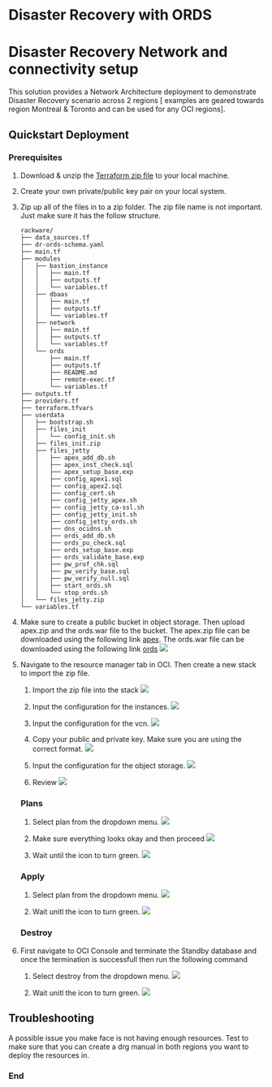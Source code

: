 # Disaster Recovery with ORDS

Disaster Recovery Network and connectivity setup
=======================================================

This solution provides a Network Architecture deployment to demonstrate Disaster Recovery scenario across 2 regions [ examples are geared towards region Montreal & Toronto and can be used for any OCI regions].


## Quickstart Deployment
### Prerequisites
1. Download & unzip the [Terraform zip file](https://github.com/bullockw/disaster-recovery/raw/master/terraform/DR-ORDS-RW.zip) to your local machine.

2.  Create your own private/public key pair on your local system.
3.  Zip up all of the files in to a zip folder. The zip file name is not important.
    Just make sure it has the follow structure.
    
        rackware/
        ├── data_sources.tf
        ├── dr-ords-schema.yaml
        ├── main.tf
        ├── modules
        │   ├── bastion_instance
        │   │   ├── main.tf
        │   │   ├── outputs.tf
        │   │   └── variables.tf
        │   ├── dbaas
        │   │   ├── main.tf
        │   │   ├── outputs.tf
        │   │   └── variables.tf
        │   ├── network
        │   │   ├── main.tf
        │   │   ├── outputs.tf
        │   │   └── variables.tf
        │   └── ords
        │       ├── main.tf
        │       ├── outputs.tf
        │       ├── README.md
        │       ├── remote-exec.tf
        │       └── variables.tf
        ├── outputs.tf
        ├── providers.tf
        ├── terraform.tfvars
        ├── userdata
        │   ├── bootstrap.sh
        │   ├── files_init
        │   │   └── config_init.sh
        │   ├── files_init.zip
        │   ├── files_jetty
        │   │   ├── apex_add_db.sh
        │   │   ├── apex_inst_check.sql
        │   │   ├── apex_setup_base.exp
        │   │   ├── config_apex1.sql
        │   │   ├── config_apex2.sql
        │   │   ├── config_cert.sh
        │   │   ├── config_jetty_apex.sh
        │   │   ├── config_jetty_ca-ssl.sh
        │   │   ├── config_jetty_init.sh
        │   │   ├── config_jetty_ords.sh
        │   │   ├── dns_ocidns.sh
        │   │   ├── ords_add_db.sh
        │   │   ├── ords_pu_check.sql
        │   │   ├── ords_setup_base.exp
        │   │   ├── ords_validate_base.exp
        │   │   ├── pw_prof_chk.sql
        │   │   ├── pw_verify_base.sql
        │   │   ├── pw_verify_null.sql
        │   │   ├── start_ords.sh
        │   │   └── stop_ords.sh
        │   └── files_jetty.zip
        └── variables.tf

4. Make sure to create a public bucket in object storage. Then upload apex.zip and the ords.war file to the bucket.
    The apex.zip file can be downloaded using the following link [apex](https://www.oracle.com/tools/downloads/apex-downloads.html). 
    The ords.war file can be downloaded using the following link [ords](https://www.oracle.com/database/technologies/appdev/rest-data-services-downloads.html)
    ![](rackwaresaleplay/Objectstorage.PNG)
    
5. Navigate to the resource manager tab in OCI. Then create a new stack to import the zip file.
    
    1. Import the zip file into the stack 
    ![](./screenshots/rackwaresaleplay/ResourceManager.PNG)
    
    2. Input the configuration for the instances.
    ![](./screenshots/rackwaresaleplay/ResourceManager-Input-Basic.PNG)
    
    3. Input the configuration for the vcn.
    ![](./screenshots/rackwaresaleplay/ResourceManager-Network.PNG)
    
    4. Copy your public and private key. Make sure you are using the correct format.
    ![](./screenshots/rackwaresaleplay/ResourceManager-Keys.PNG)
    
    5. Input the configuration for the object storage.
    ![](./screenshots/rackwaresaleplay/ResourceManager-ObjectStorage.PNG)
    
    6. Review 
    ![](./screenshots/rackwaresaleplay/ResourceManager-Review.PNG)
    
    ### Plans

    1.  Select plan from the dropdown menu.
    ![](./screenshots/rackwaresaleplay/ResourceManager-Plan-2.PNG)
    
    2.  Make sure everything looks okay and then proceed
    ![](./screenshots/rackwaresaleplay/ResourceManager-Plan-3.PNG)
    
    3.  Wait until the icon to turn green.
    ![](./screenshots/rackwaresaleplay/ResourceManager-Plan-4.PNG)
    
    ### Apply
    
    1.  Select plan from the dropdown menu.
    ![](./screenshots/rackwaresaleplay/ResourceManager-Apply-1.PNG)
    
    2.  Wait unitl the icon to turn green.
    ![](./screenshots/rackwaresaleplay/ResourceManager-Apply-2.PNG)

    ### Destroy
6.  First navigate to OCI Console and terminate the Standby database and once the termination is successfull then run the following command

    1.  Select destroy from the dropdown menu.
    ![](./screenshots/rackwaresaleplay/ResourceManager-Destroy.PNG)
    
    2.  Wait unitl the icon to turn green.
    ![](./screenshots/rackwaresaleplay/ResourceManager-Destroy-2.PNG)

## Troubleshooting
   A possible issue you make face is not having enough resources. Test to make sure 
   that you can create a drg manual in both regions you want to deploy the resources
   in.

### End
